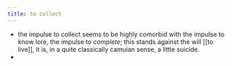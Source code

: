 ```yaml
---
title: to collect
---
```


- the impulse to collect seems to be highly comorbid with the impulse to know lore, the impulse to *complete*;
this stands against the will [[to live]], it is, in a quite classically camuian sense, a little suicide.
-
